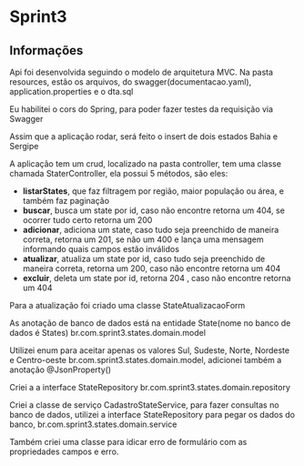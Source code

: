 # Sprint3

<h2> Informações</h2>
<p>Api foi desenvolvida seguindo o modelo de arquitetura MVC.
Na pasta resources, estão os arquivos, do swagger(documentacao.yaml), application.properties e o dta.sql

<p>Eu habilitei o cors do Spring, para poder fazer testes da requisição via Swagger
<p>Assim que a aplicação rodar, será feito o insert de dois estados Bahia e Sergipe

<p>A aplicação tem um crud, localizado na pasta controller, tem uma classe chamada StaterController, ela possui 5 métodos, são eles:
<ul>
  <li><strong>listarStates</strong>, que faz filtragem por região, maior população ou área, e também faz paginação</li>
  <li><strong>buscar</strong>, busca um state por id, caso não encontre retorna um 404, se ocorrer tudo certo retorna um 200</li>
  <li><strong>adicionar</strong>, adiciona um state, caso tudo seja preenchido de maneira correta, retorna um 201, se não um 400 e lança uma mensagem informando quais campos estão inválidos</li>
  <li><strong>atualizar</strong>, atualiza um state por id, caso tudo seja preenchido de maneira correta, retorna um 200, caso não encontre retorna um 404</li>
  <li><strong>excluir</strong>, deleta um state por id, retorna 204 , caso não encontre retorna um 404</li>
</ul>
<p>Para a atualização foi criado uma classe StateAtualizacaoForm
<p>As anotação de banco de dados está na entidade State(nome no banco de dados é States)  br.com.sprint3.states.domain.model
<p>Utilizei enum para aceitar apenas os valores Sul, Sudeste, Norte, Nordeste e Centro-oeste  br.com.sprint3.states.domain.model, adicionei também a anotação @JsonProperty() 
<p>Criei a a interface StateRepository br.com.sprint3.states.domain.repository
<p>Criei a classe de serviço CadastroStateService, para fazer consultas no banco de dados, utilizei a interface StateRepository para pegar os dados do banco, br.com.sprint3.states.domain.service
<p>Também criei uma classe para idicar erro de formulário com as propriedades campos e erro.

